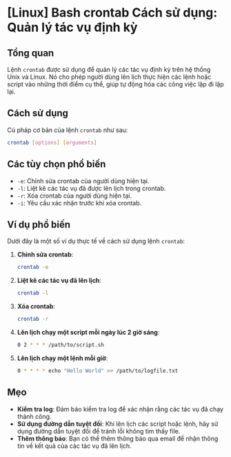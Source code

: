 # [Linux] Bash crontab Cách sử dụng: Quản lý tác vụ định kỳ

## Tổng quan
Lệnh `crontab` được sử dụng để quản lý các tác vụ định kỳ trên hệ thống Unix và Linux. Nó cho phép người dùng lên lịch thực hiện các lệnh hoặc script vào những thời điểm cụ thể, giúp tự động hóa các công việc lặp đi lặp lại.

## Cách sử dụng
Cú pháp cơ bản của lệnh `crontab` như sau:

```bash
crontab [options] [arguments]
```

## Các tùy chọn phổ biến
- `-e`: Chỉnh sửa crontab của người dùng hiện tại.
- `-l`: Liệt kê các tác vụ đã được lên lịch trong crontab.
- `-r`: Xóa crontab của người dùng hiện tại.
- `-i`: Yêu cầu xác nhận trước khi xóa crontab.

## Ví dụ phổ biến
Dưới đây là một số ví dụ thực tế về cách sử dụng lệnh `crontab`:

1. **Chỉnh sửa crontab**:
   ```bash
   crontab -e
   ```

2. **Liệt kê các tác vụ đã lên lịch**:
   ```bash
   crontab -l
   ```

3. **Xóa crontab**:
   ```bash
   crontab -r
   ```

4. **Lên lịch chạy một script mỗi ngày lúc 2 giờ sáng**:
   ```bash
   0 2 * * * /path/to/script.sh
   ```

5. **Lên lịch chạy một lệnh mỗi giờ**:
   ```bash
   0 * * * * echo "Hello World" >> /path/to/logfile.txt
   ```

## Mẹo
- **Kiểm tra log**: Đảm bảo kiểm tra log để xác nhận rằng các tác vụ đã chạy thành công.
- **Sử dụng đường dẫn tuyệt đối**: Khi lên lịch các script hoặc lệnh, hãy sử dụng đường dẫn tuyệt đối để tránh lỗi không tìm thấy file.
- **Thêm thông báo**: Bạn có thể thêm thông báo qua email để nhận thông tin về kết quả của các tác vụ đã lên lịch.